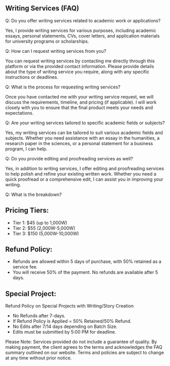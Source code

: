 ## Writing Services (FAQ)

Q: Do you offer writing services related to academic work or applications?

Yes, I provide writing services for various purposes, including academic essays, personal statements, CVs, cover letters, and application materials for university programs or scholarships.

Q: How can I request writing services from you?

You can request writing services by contacting me directly through this platform or via the provided contact information. Please provide details about the type of writing service you require, along with any specific instructions or deadlines.

Q: What is the process for requesting writing services?

Once you have contacted me with your writing service request, we will discuss the requirements, timeline, and pricing (if applicable). I will work closely with you to ensure that the final product meets your needs and expectations.

Q: Are your writing services tailored to specific academic fields or subjects?

Yes, my writing services can be tailored to suit various academic fields and subjects. Whether you need assistance with an essay in the humanities, a research paper in the sciences, or a personal statement for a business program, I can help.

Q: Do you provide editing and proofreading services as well?

Yes, in addition to writing services, I offer editing and proofreading services to help polish and refine your existing written work. Whether you need a quick proofread or a comprehensive edit, I can assist you in improving your writing.

Q: What is the breakdown?

## Pricing Tiers:

- Tier 1: $45 (up to 1,000W)
- Tier 2: $55 (2,000W-5,000W)
- Tier 3: $150 (5,000W-10,000W)

## Refund Policy: 
- Refunds are allowed within 5 days of purchase, with 50% retained as a service fee. 
- You will receive 50% of the payment. No refunds are available after 5 days.

## Special Project:

Refund Policy on Special Projects with Writing/Story Creation

- No Refunds after 7-days.
- If Refund Policy is Applied = 50% Retained/50% Refund. 
- No Edits after 7/14 days depending on Batch Size.
- Edits must be submitted by 5:00 PM for deadline.

Please Note: Services provided do not include a guarantee of quality. By making payment, the client agrees to the terms and acknowledges the FAQ summary outlined on our website. Terms and policies are subject to change at any time without prior notice.